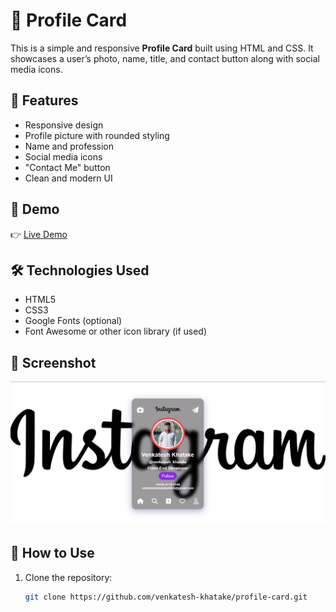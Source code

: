 # 👤 Profile Card

This is a simple and responsive **Profile Card** built using HTML and CSS. It showcases a user’s photo, name, title, and contact button along with social media icons.

## 📌 Features

- Responsive design
- Profile picture with rounded styling
- Name and profession
- Social media icons
- "Contact Me" button
- Clean and modern UI

## 🚀 Demo

👉 [Live Demo](https://venkatesh-khatake.github.io/profile-card/)

## 🛠️ Technologies Used

- HTML5
- CSS3
- Google Fonts (optional)
- Font Awesome or other icon library (if used)

## 📸 Screenshot

![Profile Card Screenshot](profile-card.png) <!-- You can upload your own screenshot and name it 'screenshot.png' -->

## 📂 How to Use

1. Clone the repository:
   ```bash
   git clone https://github.com/venkatesh-khatake/profile-card.git
